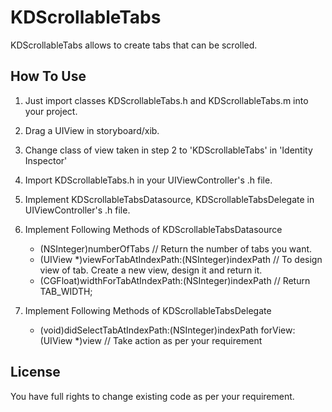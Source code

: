 # KDScrollableTabs
KDScrollableTabs allows to create tabs that can be scrolled.

## How To Use
1. Just import classes KDScrollableTabs.h and KDScrollableTabs.m into your project.
2. Drag a UIView in storyboard/xib.
3. Change class of view taken in step 2 to 'KDScrollableTabs' in 'Identity Inspector'
4. Import KDScrollableTabs.h in your UIViewController's .h file.
5. Implement KDScrollableTabsDatasource, KDScrollableTabsDelegate in UIViewController's .h file.
6. Implement Following Methods of KDScrollableTabsDatasource
    - (NSInteger)numberOfTabs // Return the number of tabs you want.
    - (UIView *)viewForTabAtIndexPath:(NSInteger)indexPath // To design view of tab. Create a new view, design it and return it.
    - (CGFloat)widthForTabAtIndexPath:(NSInteger)indexPath // Return TAB_WIDTH;
    
7. Implement Following Methods of KDScrollableTabsDelegate
    - (void)didSelectTabAtIndexPath:(NSInteger)indexPath forView:(UIView *)view // Take action as per your requirement

## License

You have full rights to change existing code as per your requirement.
